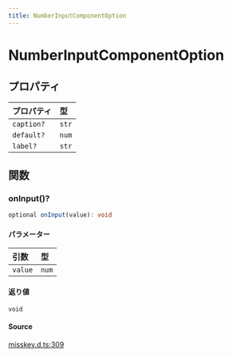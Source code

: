```yaml
---
title: NumberInputComponentOption
---
```


# NumberInputComponentOption

## プロパティ

| プロパティ | 型 |
| :------ | :------ |
| `caption?` | `str` |
| `default?` | `num` |
| `label?` | `str` |

## 関数

### onInput()?

```ts
optional onInput(value): void
```

#### パラメーター

| 引数 | 型 |
| :------ | :------ |
| `value` | `num` |

#### 返り値

`void`

#### Source

[misskey.d.ts:309](https://github.com/slofp/aitslib/blob/c68ee63df45b36b0270b35442b084a226b762eeb/src/misskey.d.ts#L309)
